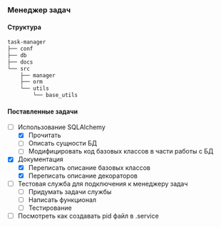 ### Менеджер задач

#### Структура
```bash
task-manager
├── conf
├── db
├── docs
└── src
    ├── manager
    ├── orm
    └── utils
        └── base_utils
```

#### Поставленные задачи
 - [ ] Использование SQLAlchemy
    - [x] Прочитать
    - [ ] Описать сущности БД
    - [ ] Модифицировать код базовых классов в части работы с БД
 - [x] Документация
    - [x] Переписать описание базовых классов
    - [x] Переписать описание декораторов
 - [ ] Тестовая служба для подключения к менеджеру задач
    - [ ] Придумать задачи службы
    - [ ] Написать функционал
    - [ ] Тестирование
 - [ ] Посмотреть как создавать pid файл в .service